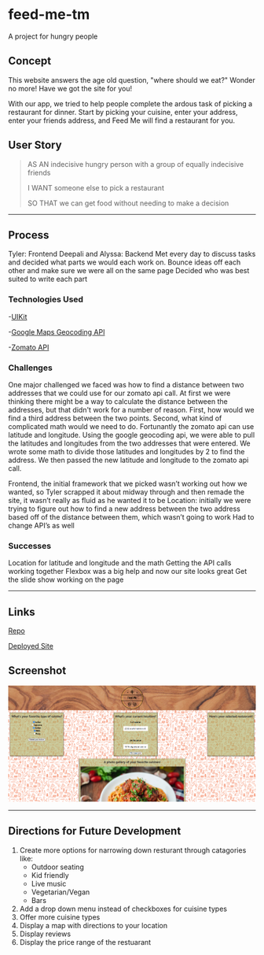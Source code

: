 # feed-me-tm
A project for hungry people

## Concept
This website answers the age old question, "where should we eat?" Wonder no more! Have we got the site for you!

With our app, we tried to help people complete the ardous task of picking a restaurant for dinner. Start by picking your cuisine, enter your address, enter your friends address, and Feed Me will find a restaurant for you.

## User Story

>AS AN indecisive hungry person with a group of equally indecisive friends
>
>I WANT someone else to pick a restaurant
>
>SO THAT we can get food without needing to make a decision

___
## Process
Tyler: Frontend
Deepali and Alyssa: Backend
Met every day to discuss tasks and decided what parts we would each work on. 
Bounce ideas off each other and make sure we were all on the same page
Decided who was best suited to write each part



### Technologies Used

-[UIKit](https://getuikit.com/)

-[Google Maps Geocoding API](https://rapidapi.com/googlecloud/api/google-maps-geocoding)

-[Zomato API](https://www.zomato.com/atlanta0)

### Challenges
One major challenged we faced was how to find a distance between two addresses that we could use for our zomato api call. At first we were thinking there might be a way to calculate the distance between the addresses, but that didn't work for a number of reason. First, how would we find a third address between the two points. Second, what kind of complicated math would we need to do. Fortunantly the zomato api can use latitude and longitude. Using the google geocoding api, we were able to pull the latitudes and longitudes from the two addresses that were entered. We wrote some math to divide those latitudes and longitudes by 2 to find the address. We then passed the new latitude and longitude to the zomato api call. 

Frontend, the initial framework that we picked wasn’t working out how we wanted, so Tyler scrapped it about midway through and then remade the site, it wasn’t really as fluid as he wanted it to be 
Location: initially we were trying to figure out how to find a new address between the two address based off of the distance between them, which wasn’t going to work
Had to change API’s as well




### Successes
Location for latitude and longitude and the math
Getting the API calls working together
Flexbox was a big help and now our site looks great 
Get the slide show working on the page
___

## Links

[Repo](https://github.com/a-andres1/feed-me-tm)

[Deployed Site](https://a-andres1.github.io/feed-me-tm/)


## Screenshot
![feed-me-site](feed-me.png)



___
## Directions for Future Development
1. Create more options for narrowing down resturant through catagories like:
    - Outdoor seating
    - Kid friendly
    - Live music
    - Vegetarian/Vegan
    - Bars
2. Add a drop down menu instead of checkboxes for cuisine types
3. Offer more cuisine types
4. Display a map with directions to your location
5. Display reviews
6. Display the price range of the restuarant 

